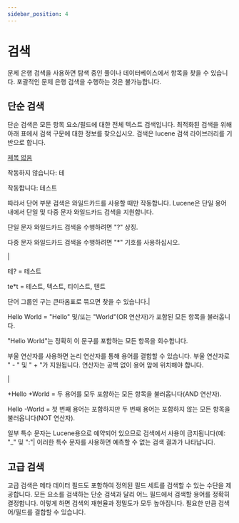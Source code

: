 ```yaml
---
sidebar_position: 4
---
```


# 검색

문제 은행 검색을 사용하면 탐색 중인 풀이나 데이터베이스에서 항목을 찾을 수 있습니다. 포괄적인 문제 은행 검색을 수행하는 것은 불가능합니다.

## 단순 검색

단순 검색은 모든 항목 요소/필드에 대한 전체 텍스트 검색입니다. 최적화된 검색을 위해 아래 표에서 검색 구문에 대한 정보를 찾으십시오. 검색은 lucene 검색 라이브러리를 기반으로 합니다.

[제목 없음](http://www.notion.so/50b90910eeaa49798c5d357af2b934cc)

작동하지 않습니다: 테

작동합니다: 테스트

따라서 단어 부분 검색은 와일드카드를 사용할 때만 작동합니다. Lucene은 단일 용어 내에서 단일 및 다중 문자 와일드카드 검색을 지원합니다.

단일 문자 와일드카드 검색을 수행하려면 "?" 상징.

다중 문자 와일드카드 검색을 수행하려면 "*" 기호를 사용하십시오.

|

테? = 테스트

te*t = 테스트, 텍스트, 티이스트, 텐트

단어 그룹인 구는 큰따옴표로 묶으면 찾을 수 있습니다.|

Hello World = "Hello" 및/또는 "World"(OR 연산자)가 포함된 모든 항목을 불러옵니다.

"Hello World"는 정확히 이 문구를 포함하는 모든 항목을 회수합니다.

부울 연산자를 사용하면 논리 연산자를 통해 용어를 결합할 수 있습니다. 부울 연산자로 " - " 및 " + "가 지원됩니다. 연산자는 공백 없이 용어 앞에 위치해야 합니다.

|

+Hello +World = 두 용어를 모두 포함하는 모든 항목을 불러옵니다(AND 연산자).

Hello -World = 첫 번째 용어는 포함하지만 두 번째 용어는 포함하지 않는 모든 항목을 불러옵니다(NOT 연산자).

일부 특수 문자는 Lucene용으로 예약되어 있으므로 검색에서 사용이 금지됩니다(예: "_" 및 ":"| 이러한 특수 문자를 사용하면 예측할 수 없는 검색 결과가 나타납니다.

## 고급 검색

고급 검색은 메타 데이터 필드도 포함하여 정의된 필드 세트를 검색할 수 있는 수단을 제공합니다. 모든 요소를 검색하는 단순 검색과 달리 어느 필드에서 검색할 용어를 정확히 결정합니다. 이렇게 하면 검색의 재현율과 정밀도가 모두 높아집니다. 필요한 만큼 검색어/필드를 결합할 수 있습니다.